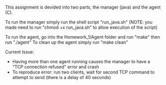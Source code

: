 This assignment is devided into two parts, the manager (java) and the agent (C).

To run the manager simply run the shell script "run_java.sh"
(NOTE: you made need to run "chmod +x run_java.sh" to allow execution of the script)

To run the agent, go into the Homework_1/Agent folder and run "make" then run "./agent"
To clean up the agent simply run "make clean"


Current Issue:
 - Having more than one agent running causes the manager to have a "TCP connection refused" error and crash
 - To reproduce error: run two clients, wait for second TCP command to attempt to send (there is a delay of 40 seconds)